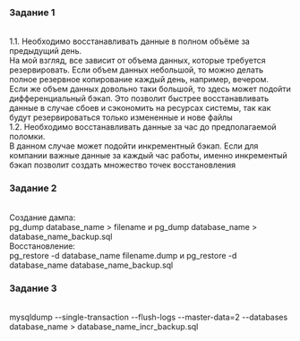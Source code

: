 <h3> Задание 1 </h3>
<br> 1.1. Необходимо восстанавливать данные в полном объёме за предыдущий день.
<br> На мой взгляд, все зависит от объема данных, которые требуется резервировать. Если объем данных небольшой, то можно делать полное резервное копирование каждый день, например, вечером.
<br>  Если же объем данных довольно таки большой, то здесь может подойти дифференциальный бэкап. Это позволит быстрее восстанавливать данные в случае сбоев и сэкономить на ресурсах системы, так как будут резервироваться только измененные и нове файлы 
<br> 1.2. Необходимо восстанавливать данные за час до предполагаемой поломки.
<br> В данном случае может подойти инкрементный бэкап. Если для компании важные данные за каждый час работы, именно инкрементый бэкап позволит создать множество точек восстановления

<h3> Задание 2 </h3>

<br> Создание дампа:
<br> pg_dump database_name > filename и pg_dump database_name > database_name_backup.sql 
<br> Восстановление:
<br> pg_restore -d database_name filename.dump и pg_restore -d database_name database_name_backup.sql

<h3> Задание 3 </h3>
<br> mysqldump --single-transaction --flush-logs --master-data=2 --databases database_name > database_name_incr_backup.sql
